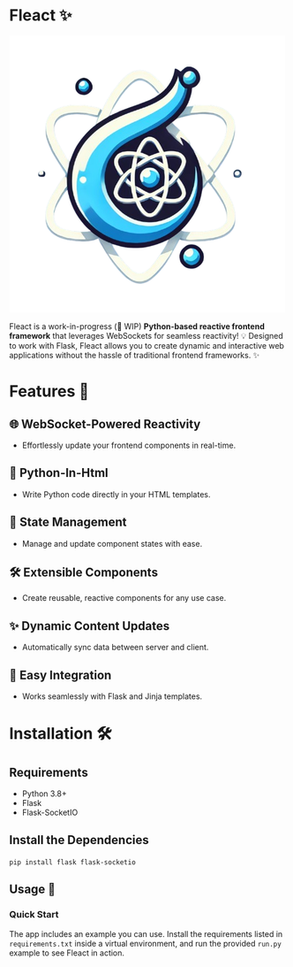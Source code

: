 # Fleact ✨
![Fleact Logo](./logo.png)

Fleact is a work-in-progress (🚧 WIP) **Python-based reactive frontend framework** that leverages WebSockets for seamless reactivity! 💡 Designed to work with Flask, Fleact allows you to create dynamic and interactive web applications without the hassle of traditional frontend frameworks. ✨

# Features 🎉

## 🌐 WebSocket-Powered Reactivity
- Effortlessly update your frontend components in real-time.

## 🐍 Python-In-Html
- Write Python code directly in your HTML templates.

## 🔐 State Management
- Manage and update component states with ease.

## 🛠️ Extensible Components
- Create reusable, reactive components for any use case.

## ✨ Dynamic Content Updates
- Automatically sync data between server and client.

## 🔄 Easy Integration
- Works seamlessly with Flask and Jinja templates.

# Installation 🛠️

## Requirements
- Python 3.8+
- Flask
- Flask-SocketIO

## Install the Dependencies
`pip install flask flask-socketio`

## Usage 🔧

### Quick Start
The app includes an example you can use. Install the requirements listed in `requirements.txt` inside a virtual environment, and run the provided `run.py` example to see Fleact in action.
